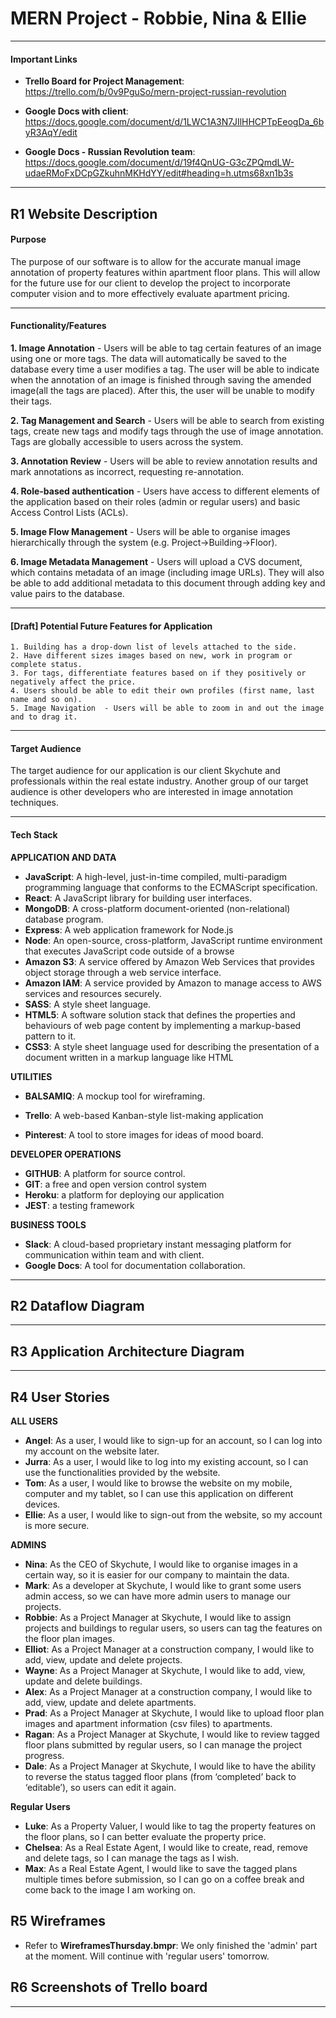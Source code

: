 # MERN Project - Robbie, Nina & Ellie

---

#### Important Links

- **Trello Board for Project Management**: https://trello.com/b/0v9PguSo/mern-project-russian-revolution

- **Google Docs with client**: https://docs.google.com/document/d/1LWC1A3N7JIlHHCPTpEeogDa_6byR3AqY/edit

- **Google Docs - Russian Revolution team**: https://docs.google.com/document/d/19f4QnUG-G3cZPQmdLW-udaeRMoFxDCpGZkuhnMKHdYY/edit#heading=h.utms68xn1b3s

---

## R1 Website Description

#### Purpose

The purpose of our software is to allow for the accurate manual image annotation of property features within apartment floor plans. This will allow for the future use for our client to develop the project to incorporate computer vision and to more effectively evaluate apartment pricing.

---

#### Functionality/Features

**1. Image Annotation** - Users will be able to tag certain features of an image using one or more tags. The data will automatically be saved to the database every time a user modifies a tag. The user will be able to indicate when the annotation of an image is finished through saving the amended image(all the tags are placed). After this, the user will be unable to modify their tags.

**2. Tag Management and Search** - Users will be able to search from existing tags, create new tags and modify tags through the use of image annotation. Tags are globally accessible to users across the system.

**3. Annotation Review** - Users will be able to review annotation results and mark annotations as incorrect, requesting re-annotation.

**4. Role-based authentication** - Users have access to different elements of the application based on their roles (admin or regular users) and basic Access Control Lists (ACLs).

**5. Image Flow Management** - Users will be able to organise images hierarchically through the system (e.g. Project->Building->Floor).

**6. Image Metadata Management** - Users will upload a CVS document, which contains metadata of an image (including image URLs). They will also be able to add additional metadata to this document through adding key and value pairs to the database.

---

#### [Draft] Potential Future Features for Application

```
1. Building has a drop-down list of levels attached to the side.
2. Have different sizes images based on new, work in program or complete status.
3. For tags, differentiate features based on if they positively or negatively affect the price.
4. Users should be able to edit their own profiles (first name, last name and so on).
5. Image Navigation  - Users will be able to zoom in and out the image and to drag it.
```

---

#### Target Audience

The target audience for our application is our client Skychute and professionals within the real estate industry. Another group of our target audience is other developers who are interested in image annotation techniques.

---

#### Tech Stack

**APPLICATION AND DATA**

- **JavaScript**: A high-level, just-in-time compiled, multi-paradigm programming language that conforms to the ECMAScript specification.
- **React**: A JavaScript library for building user interfaces.
- **MongoDB**: A cross-platform document-oriented (non-relational) database program.
- **Express**: A web application framework for Node.js
- **Node**: An open-source, cross-platform, JavaScript runtime environment that executes JavaScript code outside of a browse
- **Amazon S3**: A service offered by Amazon Web Services that provides object storage through a web service interface.
- **Amazon IAM**: A service provided by Amazon to manage access to AWS services and resources securely.
- **SASS**: A style sheet language.
- **HTML5**: A software solution stack that defines the properties and behaviours of web page content by implementing a markup-based pattern to it.
- **CSS3**: A style sheet language used for describing the presentation of a document written in a markup language like HTML

**UTILITIES**

- **BALSAMIQ**: A mockup tool for wireframing.

- **Trello**: A web-based Kanban-style list-making application
- **Pinterest**: A tool to store images for ideas of mood board.

**DEVELOPER OPERATIONS**

- **GITHUB**: A platform for source control.
- **GIT**: a free and open version control system
- **Heroku**: a platform for deploying our application
- **JEST**: a testing framework

**BUSINESS TOOLS**

- **Slack**: A cloud-based proprietary instant messaging platform for communication within team and with client.
- **Google Docs**: A tool for documentation collaboration.

---

## R2 Dataflow Diagram

---

## R3 Application Architecture Diagram

---

## R4 User Stories

**ALL USERS**

- **Angel**: As a user, I would like to sign-up for an account, so I can log into my account on the website later.
- **Jurra**: As a user, I would like to log into my existing account, so I can use the functionalities provided by the website.
- **Tom**: As a user, I would like to browse the website on my mobile, computer and my tablet, so I can use this application on different devices.
- **Ellie**: As a user, I would like to sign-out from the website, so my account is more secure.

**ADMINS**

- **Nina**: As the CEO of Skychute, I would like to organise images in a certain way, so it is easier for our company to maintain the data.
- **Mark**: As a developer at Skychute, I would like to grant some users admin access, so we can have more admin users to manage our projects.
- **Robbie**: As a Project Manager at Skychute, I would like to assign projects and buildings to regular users, so users can tag the features on the floor plan images.
- **Elliot**: As a Project Manager at a construction company, I would like to add, view, update and delete projects.
- **Wayne**: As a Project Manager at Skychute, I would like to add, view, update and delete buildings.
- **Alex**: As a Project Manager at a construction company, I would like to add, view, update and delete apartments.
- **Prad**: As a Project Manager at Skychute, I would like to upload floor plan images and apartment information (csv files) to apartments.
- **Ragan**: As a Project Manager at Skychute, I would like to review tagged floor plans submitted by regular users, so I can manage the project progress.
- **Dale**: As a Project Manager at Skychute, I would like to have the ability to reverse the status tagged floor plans (from ‘completed’ back to ‘editable’), so users can edit it again.

**Regular Users**

- **Luke**: As a Property Valuer, I would like to tag the property features on the floor plans, so I can better evaluate the property price.
- **Chelsea**: As a Real Estate Agent, I would like to create, read, remove and delete tags, so I can manage the tags as I wish.
- **Max**: As a Real Estate Agent, I would like to save the tagged plans multiple times before submission, so I can go on a coffee break and come back to the image I am working on.

## R5 Wireframes

- Refer to **WireframesThursday.bmpr**: We only finished the 'admin' part at the moment. Will continue with 'regular users' tomorrow.

## R6 Screenshots of Trello board

---

<!-- ### Other Groups Repo

E-Learning (Mark & Jurra): https://github.com/Mark-Ball/T3A2_PartA

Olive Farm (Tom, Elliot & Prad): https://github.com/thomasalfonso/T3A2PA -->

